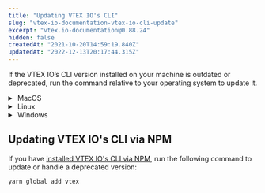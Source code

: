 ```yaml
---
title: "Updating VTEX IO's CLI"
slug: "vtex-io-documentation-vtex-io-cli-update"
excerpt: "vtex.io-documentation@0.88.24"
hidden: false
createdAt: "2021-10-20T14:59:19.840Z"
updatedAt: "2022-12-13T20:17:44.315Z"
---
```

If the VTEX IO’s CLI version installed on your machine is outdated or deprecated, run the command relative to your operating system to update it.

<details>
  <summary><span class="fa fa-apple">&nbsp;</span>MacOS</summary>
  <br>
  
- Brew

```sh Update
brew upgrade vtex
```

```sh Reinstall
brew unlink vtex
brew install vtex/vtex
```

<br>
</details>

<details>
  <summary><span class="fa fa-linux">&nbsp;</span>Linux</summary>
<br>

- Standalone
  
```sh
vtex autoupdate
```  

> ℹ️ The standalone update is a tarball with a binary that contains its own node.js binary.

<br>
</details>

<details>
  <summary><span class="fa fa-windows">&nbsp;</span>Windows</summary>
<br>

- Standalone.exe

```sh
vtex autoupdate
```

<br>
</details>

## Updating VTEX IO's CLI via NPM

If you have [installed VTEX IO's CLI via NPM](https://developers.vtex.com/vtex-developer-docs/docs/vtex-io-documentation-vtex-io-cli-install), run the following command to update or handle a deprecated version:

```sh
yarn global add vtex
```
